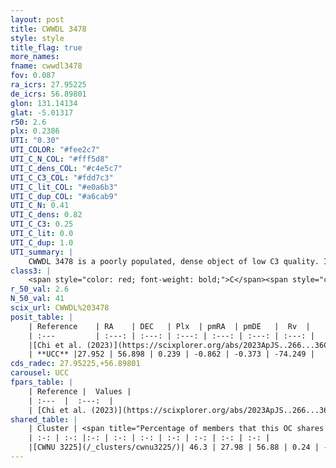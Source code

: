 ```yaml
---
layout: post
title: CWWDL 3478
style: style
title_flag: true
more_names: 
fname: cwwdl3478
fov: 0.087
ra_icrs: 27.95225
de_icrs: 56.89801
glon: 131.14134
glat: -5.01317
r50: 2.6
plx: 0.2386
UTI: "0.30"
UTI_COLOR: "#fee2c7"
UTI_C_N_COL: "#fff5d8"
UTI_C_dens_COL: "#c4e5c7"
UTI_C_C3_COL: "#fdd7c3"
UTI_C_lit_COL: "#e0a6b3"
UTI_C_dup_COL: "#a6cab9"
UTI_C_N: 0.41
UTI_C_dens: 0.82
UTI_C_C3: 0.25
UTI_C_lit: 0.0
UTI_C_dup: 1.0
UTI_summary: |
    CWWDL 3478 is a poorly populated, dense object of low C3 quality. It was recently reported in the literature. This object shares a moderate percentage of members with a later reported entry.
class3: |
    <span style="color: red; font-weight: bold;">C</span><span style="color: red; font-weight: bold;">C</span>
r_50_val: 2.6
N_50_val: 41
scix_url: CWWDL%203478
posit_table: |
    | Reference    | RA    | DEC   | Plx  | pmRA  | pmDE   |  Rv  |
    | :---         | :---: | :---: | :---: | :---: | :---: | :---: |
    |[Chi et al. (2023)](https://scixplorer.org/abs/2023ApJS..266...36C) | 27.902 | 56.901 | 0.244 | -0.846 | -0.445 | -74.095 |
    | **UCC** |27.952 | 56.898 | 0.239 | -0.862 | -0.373 | -74.249 | 
cds_radec: 27.95225,+56.89801
carousel: UCC
fpars_table: |
    | Reference |  Values |
    | :---  |  :---:  |
    | [Chi et al. (2023)](https://scixplorer.org/abs/2023ApJS..266...36C) | `logAge=8.0, Z=-0.28` |
shared_table: |
    | Cluster | <span title="Percentage of members that this OC shares with the ones listed">%</span>   | RA   | DEC   | Plx   | pmRA  | pmDE  | Rv | UTI |
    | :-: | :-: |:-: | :-: | :-: | :-: | :-: | :-: | :-: |
    |[CWNU 3225](/_clusters/cwnu3225/)| 46.3 | 27.98 | 56.88 | 0.24 | -0.87 | -0.28 | -74.02 |0.05 |
---
```


